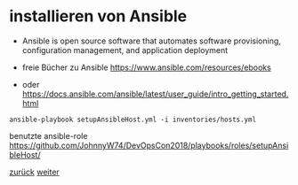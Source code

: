 installieren von Ansible
===

* Ansible is open source software that automates software provisioning, configuration management, and application deployment

* freie Bücher zu Ansible https://www.ansible.com/resources/ebooks

* oder https://docs.ansible.com/ansible/latest/user_guide/intro_getting_started.html

```ansible-playbook setupAnsibleHost.yml -i inventories/hosts.yml```

benutzte ansible-role https://github.com/JohnnyW74/DevOpsCon2018/playbooks/roles/setupAnsibleHost/

[zurück](https://github.com/JohnnyW74/DevOpsCon2018/blob/master/doc/02-agenda.md) [weiter](https://github.com/JohnnyW74/DevOpsCon2018/blob/master/doc/04-install-kvm.md)

